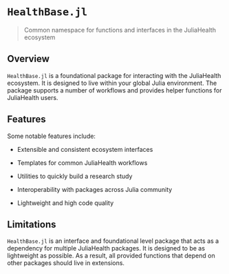 # `HealthBase.jl`

> Common namespace for functions and interfaces in the JuliaHealth ecosystem

## Overview

`HealthBase.jl` is a foundational package for interacting with the JuliaHealth ecosystem.
It is designed to live within your global Julia environment. 
The package supports a number of workflows and provides helper functions for JuliaHealth users.

## Features

Some notable features include:

- Extensible and consistent ecosystem interfaces

- Templates for common JuliaHealth workflows

- Utilities to quickly build a research study

- Interoperability with packages across Julia community

- Lightweight and high code quality

## Limitations

`HealthBase.jl` is an interface and foundational level package that acts as a dependency for multiple JuliaHealth packages.
It is designed to be as lightweight as possible.
As a result, all provided functions that depend on other packages should live in extensions.
